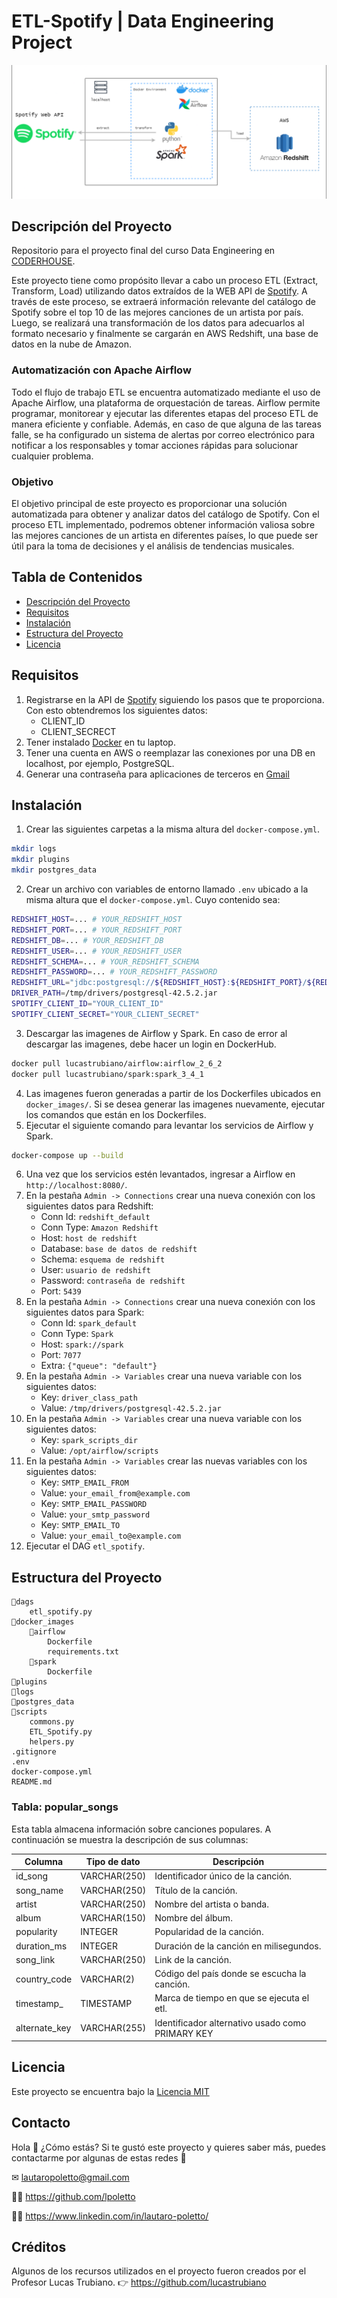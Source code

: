 # ETL-Spotify | Data Engineering Project

![Arquitectura](etl-arquitectura.png)

## Descripción del Proyecto

Repositorio para el proyecto final del curso Data Engineering en [CODERHOUSE](https://www.coderhouse.com/).

Este proyecto tiene como propósito llevar a cabo un proceso ETL (Extract, Transform, Load) utilizando datos extraídos de la WEB API de [Spotify](https://developer.spotify.com/documentation/web-api/tutorials/getting-started). A través de este proceso, se extraerá información relevante del catálogo de Spotify sobre el top 10 de las mejores canciones de un artista por país. Luego, se realizará una transformación de los datos para adecuarlos al formato necesario y finalmente se cargarán en AWS Redshift, una base de datos en la nube de Amazon.

### Automatización con Apache Airflow

Todo el flujo de trabajo ETL se encuentra automatizado mediante el uso de Apache Airflow, una plataforma de orquestación de tareas. Airflow permite programar, monitorear y ejecutar las diferentes etapas del proceso ETL de manera eficiente y confiable. Además, en caso de que alguna de las tareas falle, se ha configurado un sistema de alertas por correo electrónico para notificar a los responsables y tomar acciones rápidas para solucionar cualquier problema.

### Objetivo

El objetivo principal de este proyecto es proporcionar una solución automatizada para obtener y analizar datos del catálogo de Spotify. Con el proceso ETL implementado, podremos obtener información valiosa sobre las mejores canciones de un artista en diferentes países, lo que puede ser útil para la toma de decisiones y el análisis de tendencias musicales.

## Tabla de Contenidos

-   [Descripción del Proyecto](#descripción-del-proyecto)
-   [Requisitos](#requisitos)
-   [Instalación](#instalación)
-   [Estructura del Proyecto](#estructura-del-proyecto)
-   [Licencia](#licencia)

## Requisitos

1. Registrarse en la API de [Spotify](https://developer.spotify.com/documentation/web-api/tutorials/getting-started) siguiendo los pasos que te proporciona. Con esto obtendremos los siguientes datos:
    - CLIENT_ID
    - CLIENT_SECRECT
2. Tener instalado [Docker](https://www.docker.com/) en tu laptop.
3. Tener una cuenta en AWS o reemplazar las conexiones por una DB en localhost, por ejemplo, PostgreSQL.
4. Generar una contraseña para aplicaciones de terceros en [Gmail](https://support.google.com/mail/answer/185833?hl=es-419&ref_topic=3394217&sjid=13457642915339293739-SA)

## Instalación

1. Crear las siguientes carpetas a la misma altura del `docker-compose.yml`.
```bash
mkdir logs
mkdir plugins
mkdir postgres_data
```
2. Crear un archivo con variables de entorno llamado `.env` ubicado a la misma altura que el `docker-compose.yml`. Cuyo contenido sea:
```bash
REDSHIFT_HOST=... # YOUR_REDSHIFT_HOST
REDSHIFT_PORT=... # YOUR_REDSHIFT_PORT
REDSHIFT_DB=... # YOUR_REDSHIFT_DB
REDSHIFT_USER=... # YOUR_REDSHIFT_USER
REDSHIFT_SCHEMA=... # YOUR_REDSHIFT_SCHEMA
REDSHIFT_PASSWORD=... # YOUR_REDSHIFT_PASSWORD
REDSHIFT_URL="jdbc:postgresql://${REDSHIFT_HOST}:${REDSHIFT_PORT}/${REDSHIFT_DB}?user=${REDSHIFT_USER}&password=${REDSHIFT_PASSWORD}"
DRIVER_PATH=/tmp/drivers/postgresql-42.5.2.jar
SPOTIFY_CLIENT_ID="YOUR_CLIENT_ID"
SPOTIFY_CLIENT_SECRET="YOUR_CLIENT_SECRET"
```
3. Descargar las imagenes de Airflow y Spark. En caso de error al descargar las imagenes, debe hacer un login en DockerHub.
```bash
docker pull lucastrubiano/airflow:airflow_2_6_2
docker pull lucastrubiano/spark:spark_3_4_1
```
4. Las imagenes fueron generadas a partir de los Dockerfiles ubicados en `docker_images/`. Si se desea generar las imagenes nuevamente, ejecutar los comandos que están en los Dockerfiles.
5. Ejecutar el siguiente comando para levantar los servicios de Airflow y Spark.
```bash
docker-compose up --build
```
6. Una vez que los servicios estén levantados, ingresar a Airflow en `http://localhost:8080/`.
7. En la pestaña `Admin -> Connections` crear una nueva conexión con los siguientes datos para Redshift:
    * Conn Id: `redshift_default`
    * Conn Type: `Amazon Redshift`
    * Host: `host de redshift`
    * Database: `base de datos de redshift`
    * Schema: `esquema de redshift`
    * User: `usuario de redshift`
    * Password: `contraseña de redshift`
    * Port: `5439`
8. En la pestaña `Admin -> Connections` crear una nueva conexión con los siguientes datos para Spark:
    * Conn Id: `spark_default`
    * Conn Type: `Spark`
    * Host: `spark://spark`
    * Port: `7077`
    * Extra: `{"queue": "default"}`
9. En la pestaña `Admin -> Variables` crear una nueva variable con los siguientes datos:
    * Key: `driver_class_path`
    * Value: `/tmp/drivers/postgresql-42.5.2.jar`
10. En la pestaña `Admin -> Variables` crear una nueva variable con los siguientes datos:
    * Key: `spark_scripts_dir`
    * Value: `/opt/airflow/scripts`
11. En la pestaña `Admin -> Variables` crear las nuevas variables con los siguientes datos:
    * Key: `SMTP_EMAIL_FROM`
    * Value: `your_email_from@example.com`
    * Key: `SMTP_EMAIL_PASSWORD`
    * Value: `your_smtp_password`
    * Key: `SMTP_EMAIL_TO`
    * Value: `your_email_to@example.com`
12. Ejecutar el DAG `etl_spotify`.

## Estructura del Proyecto

    📁dags
        etl_spotify.py
    📁docker_images
        📁airflow
            Dockerfile
            requirements.txt
        📁spark
            Dockerfile
    📁plugins
    📁logs
    📁postgres_data
    📁scripts
        commons.py
        ETL_Spotify.py
        helpers.py
    .gitignore
    .env
    docker-compose.yml
    README.md

### Tabla: popular_songs

Esta tabla almacena información sobre canciones populares. A continuación se muestra la descripción de sus columnas:

| Columna | Tipo de dato | Descripción |  
|  -------------- | ------------ | ---------------------------------------|  
| id_song |  VARCHAR(250)  | Identificador único de la canción. |  
| song_name |  VARCHAR(250) | Título de la canción. |  
| artist |  VARCHAR(250) | Nombre del artista o banda. |
| album  |  VARCHAR(150) | Nombre del álbum. |
| popularity | INTEGER | Popularidad de la canción. |
| duration_ms | INTEGER  | Duración de la canción en milisegundos. |
| song_link  | VARCHAR(250)  | Link de la canción. |
| country_code  | VARCHAR(2)  | Código del país donde se escucha la canción. |
| timestamp_  | TIMESTAMP  | Marca de tiempo en que se ejecuta el etl. |
| alternate_key  | VARCHAR(255) | Identificador alternativo usado como PRIMARY KEY |


## Licencia
Este proyecto se encuentra bajo la [Licencia MIT](LICENSE.txt)
    

## Contacto
Hola 👋 ¿Cómo estás? Si te gustó este proyecto y quieres saber más, puedes contactarme por algunas de estas redes 🙂

✉ lautaropoletto@gmail.com

👨‍💻 https://github.com/lpoletto

🙋‍♂️ https://www.linkedin.com/in/lautaro-poletto/ 


## Créditos

Algunos de los recursos utilizados en el proyecto fueron creados por el Profesor Lucas Trubiano. 👉 https://github.com/lucastrubiano